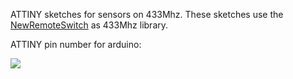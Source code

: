 ATTINY sketches for sensors on 433Mhz. These sketches use the [NewRemoteSwitch](https://github.com/hjgode/homewatch/tree/master/arduino/libraries/NewRemoteSwitch) as 433Mhz library.

ATTINY pin number for arduino:

![](http://highlowtech.org/wp-content/uploads/2011/10/ATtiny45-85.png)
